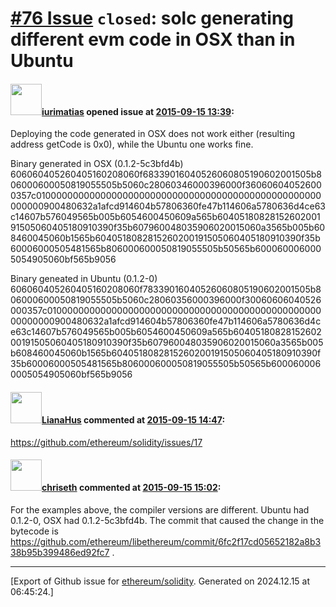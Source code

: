 # [\#76 Issue](https://github.com/ethereum/solidity/issues/76) `closed`: solc generating different evm code in OSX than in Ubuntu

#### <img src="https://avatars.githubusercontent.com/u/176720?u=4ce435619752ef274d1298a616946652bdafbe1e&v=4" width="50">[iurimatias](https://github.com/iurimatias) opened issue at [2015-09-15 13:39](https://github.com/ethereum/solidity/issues/76):

Deploying the code generated in OSX does not work either (resulting address getCode is 0x0), while the Ubuntu one works fine.

Binary generated in OSX (0.1.2-5c3bfd4b)
606060405260405160208060f68339016040526060805190602001505b806000600050819055505b5060c28060346000396000f360606040526000357c0100000000000000000000000000000000000000000000000000000000900480632a1afcd914604b57806360fe47b114606a5780636d4ce63c14607b576049565b005b6054600450609a565b6040518082815260200191505060405180910390f35b607960048035906020015060a3565b005b608460045060b1565b6040518082815260200191505060405180910390f35b60006000505481565b806000600050819055505b50565b6000600060005054905060bf565b9056

Binary geneated in Ubuntu (0.1.2-0)
606060405260405160208060f78339016040526060805190602001505b806000600050819055505b5060c28060356000396000f30060606040526000357c0100000000000000000000000000000000000000000000000000000000900480632a1afcd914604b57806360fe47b114606a5780636d4ce63c14607b576049565b005b6054600450609a565b6040518082815260200191505060405180910390f35b607960048035906020015060a3565b005b608460045060b1565b6040518082815260200191505060405180910390f35b60006000505481565b806000600050819055505b50565b6000600060005054905060bf565b9056


#### <img src="https://avatars.githubusercontent.com/u/9685356?u=7b16da115638a6b4dea66b3ea41a69106eaae630&v=4" width="50">[LianaHus](https://github.com/LianaHus) commented at [2015-09-15 14:47](https://github.com/ethereum/solidity/issues/76#issuecomment-140417480):

https://github.com/ethereum/solidity/issues/17

#### <img src="https://avatars.githubusercontent.com/u/9073706?v=4" width="50">[chriseth](https://github.com/chriseth) commented at [2015-09-15 15:02](https://github.com/ethereum/solidity/issues/76#issuecomment-140421636):

For the examples above, the compiler versions are different. Ubuntu had 0.1.2-0, OSX had 0.1.2-5c3bfd4b. The commit that caused the change in the bytecode is https://github.com/ethereum/libethereum/commit/6fc2f17cd05652182a8b338b95b399486ed92fc7 .


-------------------------------------------------------------------------------



[Export of Github issue for [ethereum/solidity](https://github.com/ethereum/solidity). Generated on 2024.12.15 at 06:45:24.]
